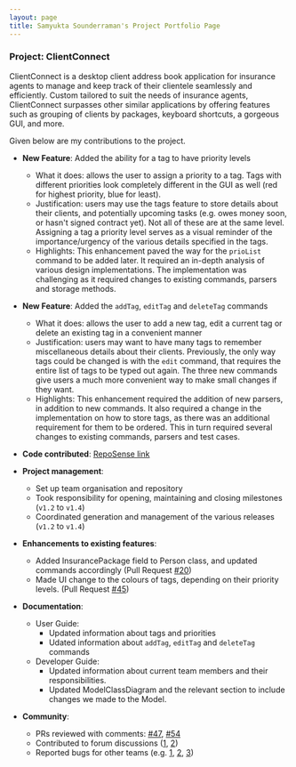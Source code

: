 ```yaml
---
layout: page
title: Samyukta Sounderraman's Project Portfolio Page
---
```


### Project: ClientConnect

ClientConnect is a desktop client address book application for insurance agents to manage and keep track of their clientele seamlessly and efficiently. Custom tailored to suit the needs of insurance agents, ClientConnect surpasses other similar applications by offering features such as grouping of clients by packages, keyboard shortcuts, a gorgeous GUI, and more.

Given below are my contributions to the project.

* **New Feature**: Added the ability for a tag to have priority levels
  * What it does: allows the user to assign a priority to a tag. Tags with different priorities look completely different in the GUI as well (red for highest priority, blue for least).
  * Justification: users may use the tags feature to store details about their clients, and potentially upcoming tasks (e.g. owes money soon, or hasn't signed contract yet). Not all of these are at the same level. Assigning a tag a priority level serves as a visual reminder of the importance/urgency of the various details specified in the tags.
  * Highlights: This enhancement paved the way for the `prioList` command to be added later. It required an in-depth analysis of various design implementations. The implementation was challenging as it required changes to existing commands, parsers and storage methods.


* **New Feature**: Added the `addTag`, `editTag` and `deleteTag` commands
  * What it does: allows the user to add a new tag, edit a current tag or delete an existing tag in a convenient manner
  * Justification: users may want to have many tags to remember miscellaneous details about their clients. Previously, the only way tags could be changed is with the `edit` command, that requires the entire list of tags to be typed out again. The three new commands give users a much more convenient way to make small changes if they want.
  * Highlights: This enhancement required the addition of new parsers, in addition to new commands. It also required a change in the implementation on how to store tags, as there was an additional requirement for them to be ordered. This in turn required several changes to existing commands, parsers and test cases.

* **Code contributed**: [RepoSense link](https://nus-cs2103-ay2122s2.github.io/tp-dashboard/?search=montypython28&breakdown=true&sort=groupTitle&sortWithin=title&since=2022-02-18&timeframe=commit&mergegroup=&groupSelect=groupByRepos&checkedFileTypes=docs~functional-code~test-code~other)

* **Project management**:
  * Set up team organisation and repository
  * Took responsibility for opening, maintaining and closing milestones (`v1.2` to `v1.4`)
  * Coordinated generation and management of the various releases (`v1.2` to `v1.4`)

* **Enhancements to existing features**:
  * Added InsurancePackage field to Person class, and updated commands accordingly (Pull Request [#20](https://github.com/AY2122S2-CS2103-W17-3/tp/pull/20))
  * Made UI change to the colours of tags, depending on their priority levels. (Pull Request [#45](https://github.com/AY2122S2-CS2103-W17-3/tp/pull/45))

* **Documentation**:
  * User Guide:
    * Updated information about tags and priorities
    * Udated information about `addTag`, `editTag` and `deleteTag` commands
  * Developer Guide:
    * Updated information about current team members and their responsibilities.
    * Updated ModelClassDiagram and the relevant section to include changes we made to the Model.

* **Community**:
  * PRs reviewed with comments: [#47](https://github.com/AY2122S2-CS2103-W17-3/tp/pull/47), [#54](https://github.com/AY2122S2-CS2103-W17-3/tp/pull/54)
  * Contributed to forum discussions ([1](https://github.com/nus-cs2103-AY2122S2/forum/issues/110#issuecomment-1030581324), [2](https://github.com/nus-cs2103-AY2122S2/forum/issues/220))
  * Reported bugs for other teams (e.g. [1](https://github.com/MontyPython28/ped/issues/5), [2](https://github.com/MontyPython28/ped/issues/3), [3](https://github.com/MontyPython28/ped/issues/1))

